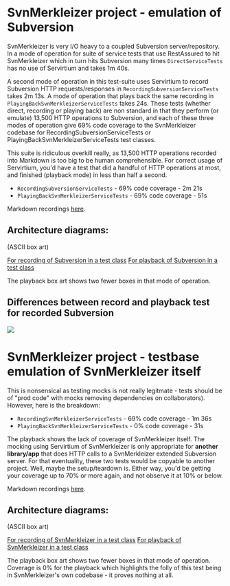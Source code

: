 # SvnMerkleizer project - emulation of Subversion

SvnMerkleizer is very I/O heavy to a coupled Subversion server/repository.  In a mode of operation 
for suite of service tests that use RestAssured to hit SvnMerkleizer which in turn hits Subversion many
times `DirectServiceTests` has no use of Servirtium and takes 1m 40s. 

A second mode of operation in this test-suite 
uses Servirtium to
record Subversion HTTP requests/responses in `RecordingSubversionServiceTests` takes 2m 13s. A mode of operation that 
plays back the same recording in `PlayingBackSvnMerkleizerServiceTests` takes 24s. 
These tests (whether direct, recording or playing back) are non standard in that they perform (or emulate) 13,500 HTTP 
operations to Subversion, and each of these three modes of operation give 69% code 
coverage to the SvnMerkleizer codebase for RecordingSubversionServiceTests or 
PlayingBackSvnMerkleizerServiceTests test classes.

This suite is ridiculous overkill really, as 13,500 HTTP operations recorded into Markdown is too big to be human comprehensible.
For correct usage of Servirtium, you'd have a test that did a handful of HTTP operations at most, and finished 
(playback mode) in less than half a second.

* `RecordingSubversionServiceTests` - 69% code coverage - 2m 21s
* `PlayingBackSvnMerkleizerServiceTests` - 69% code coverage - 51s  

Markdown recordings [here](https://github.com/paul-hammant/SvnMerkleizer/tree/master/src/test/mocks/subversion).

## Architecture diagrams:

(ASCII box art)

[For recording of Subversion in a test class](https://github.com/paul-hammant/SvnMerkleizer/blob/master/src/test/java/com/paulhammant/svnmerkleizer/hiddengetroutes/recorded/subversion/RecordingSubversionServiceTests.java#L59)
[For playback of Subversion in a test class](https://github.com/paul-hammant/SvnMerkleizer/blob/master/src/test/java/com/paulhammant/svnmerkleizer/hiddengetroutes/recorded/subversion/PlayingBackSubversionServiceTests.java#L57)

The playback box art shows two fewer boxes in that mode of operation.  

## Differences between record and playback test for recorded Subversion

![](https://user-images.githubusercontent.com/82182/59253263-b7fcfe00-8c25-11e9-81c3-62111bfe197b.png)

# SvnMerkleizer project - testbase emulation of SvnMerkleizer itself

This is nonsensical as testing mocks is not really legitmate - tests should be of "prod code" with mocks removing dependencies 
on collaborators). However, here is the breakdown:

* `RecordingSvnMerkleizerServiceTests` - 69% code coverage - 1m 36s
* `PlayingBackSvnMerkleizerServiceTests` - 0% code coverage - 31s  

The playback shows the lack of coverage of SvnMerkleizer itself. The mocking using Servirtium of SvnMerkleizer is only 
appropriate for **another library/app** that does HTTP calls to a SvnMerkleizer extended Subversion server. For that 
eventuality, these two tests would be copyable to another project. Well, maybe the setup/teardown is. Either way, you'd 
be getting your coverage up to 70% or more again, and not observe it at 10% or below.

Markdown recordings [here](https://github.com/paul-hammant/SvnMerkleizer/tree/master/src/test/mocks/svnmerkleizer).

## Architecture diagrams:

(ASCII box art)

[For recording of SvnMerkleizer in a test class](https://github.com/paul-hammant/SvnMerkleizer/blob/master/src/test/java/com/paulhammant/svnmerkleizer/hiddengetroutes/recorded/svnmerkleizer/RecordingSvnMerkleizerServiceTests.java#L59)
[For playback of SvnMerkleizer in a test class](https://github.com/paul-hammant/SvnMerkleizer/blob/master/src/test/java/com/paulhammant/svnmerkleizer/hiddengetroutes/recorded/svnmerkleizer/PlayingBackSvnMerkleizerServiceTests.java#L55)

The playback box art shows two fewer boxes in that mode of operation.  Coverage is 0% for the 
playback which highlights the folly of this test being in SvnMerkleizer's own codebase - it proves 
nothing at all.

